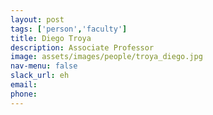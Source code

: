 ```yaml
---
layout: post 
tags: ['person','faculty']
title: Diego Troya 
description: Associate Professor  
image: assets/images/people/troya_diego.jpg
nav-menu: false 
slack_url: eh
email: 
phone: 
---
```


